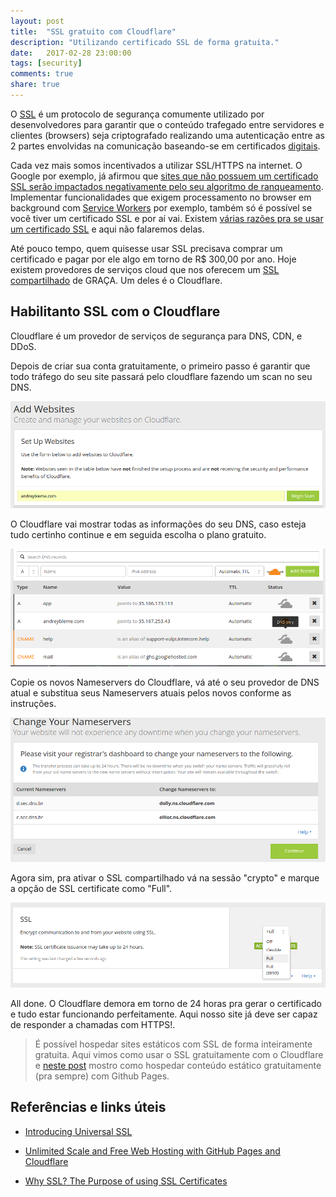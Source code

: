 ```yaml
---
layout: post
title:  "SSL gratuito com Cloudflare"
description: "Utilizando certificado SSL de forma gratuita."
date:   2017-02-28 23:00:00
tags: [security]
comments: true
share: true
---
```


O [SSL](https://pt.wikipedia.org/wiki/Transport_Layer_Security) é um protocolo de segurança comumente utilizado por desenvolvedores para garantir que o conteúdo trafegado entre servidores e clientes (browsers) seja criptografado realizando uma autenticação entre as 2 partes envolvidas na comunicação baseando-se em certificados [digitais](https://pt.wikipedia.org/wiki/Certificado_digital).

Cada vez mais somos incentivados a utilizar SSL/HTTPS na internet. O Google por exemplo, já afirmou que [sites que não possuem um certificado SSL serão impactados negativamente pelo seu algoritmo de ranqueamento](https://www.relevanceadvisors.com/blog/https-ssl-now-ranking-signal/). Implementar funcionalidades que exigem processamento no browser em background com [Service Workers](https://developers.google.com/web/fundamentals/getting-started/primers/service-workers) por exemplo, também só é possível se  você tiver um certificado SSL e por aí vai. Existem [várias razões pra se usar um certificado SSL](https://www.sslshopper.com/why-ssl-the-purpose-of-using-ssl-certificates.html) e aqui não falaremos delas.

Até pouco tempo, quem quisesse usar SSL precisava comprar um certificado e pagar por ele algo em torno de R$ 300,00 por ano. Hoje existem provedores de serviços cloud que nos oferecem um [SSL compartilhado](https://blog.cloudflare.com/introducing-universal-ssl/) de GRAÇA. Um deles é o Cloudflare.


Habilitanto SSL com o Cloudflare
-------------
Cloudflare é um provedor de serviços de segurança para DNS, CDN, e DDoS.

Depois de criar sua conta gratuitamente, o primeiro passo é garantir que todo tráfego do seu site passará pelo cloudflare fazendo um scan no seu DNS.

![Scan](https://raw.githubusercontent.com/andreybleme/andreybleme.github.io/master/assets/img/cf-scan.png "Scan DNS information")

O Cloudflare vai mostrar todas as informações do seu DNS, caso esteja tudo certinho continue e em seguida escolha o plano gratuito.

![Transfer DNS](https://raw.githubusercontent.com/andreybleme/andreybleme.github.io/master/assets/img/cf-transfer-dns.png "Transfering DNS")

Copie os novos Nameservers do Cloudflare, vá até o seu provedor de DNS atual e substitua seus Nameservers atuais pelos novos conforme as instruções.

![Change DNS](https://raw.githubusercontent.com/andreybleme/andreybleme.github.io/master/assets/img/cf-change-dns.png "Changing DNS")

Agora sim, pra ativar o SSL compartilhado vá na sessão "crypto" e marque a opção de SSL certificate como "Full".

![SSL](https://raw.githubusercontent.com/andreybleme/andreybleme.github.io/master/assets/img/cf-ssl-full.png "SSL Full")

All done. O Cloudflare demora em torno de 24 horas pra gerar o certificado e tudo estar funcionando perfeitamente. Aqui nosso site já deve ser capaz de responder a chamadas com HTTPS!.


> É possível hospedar sites estáticos com SSL de forma inteiramente gratuita. Aqui vimos como usar o SSL gratuitamente com o Cloudflare e [neste post](http://andreybleme.com/jekyll/2015/01/27/conheca-o-jekyll.html) mostro como hospedar conteúdo estático gratuitamente (pra sempre) com Github Pages. 

Referências e links úteis
-------------
- [Introducing Universal SSL](https://blog.cloudflare.com/introducing-universal-ssl/)

- [Unlimited Scale and Free Web Hosting with GitHub Pages and Cloudflare](https://www.toptal.com/github/unlimited-scale-web-hosting-github-pages-cloudflare)

- [Why SSL? The Purpose of using SSL Certificates
](https://www.sslshopper.com/why-ssl-the-purpose-of-using-ssl-certificates.html)

